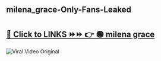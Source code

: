 
 ## milena_grace-Only-Fans-Leaked

# <h2><a href="https://clipsfans.com/milena_grace&ref=git">🔗 Click to LINKS ⏩⏩ 👉 🟢 milena grace </a></h2>

<a href="https://clipsfans.com/milena_grace&ref=git" rel="nofollow" data-target="animated-image.originalLink"><img src="https://i.ibb.co.com/xMMVF88/686577567.gif" alt="Viral Video Original" style="max-width: 100%; display: inline-block;" data-target="animated-image.originalImage"></a>
